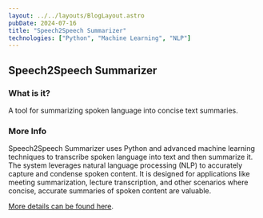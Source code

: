 ```yaml
---
layout: ../../layouts/BlogLayout.astro
pubDate: 2024-07-16
title: "Speech2Speech Summarizer"
technologies: ["Python", "Machine Learning", "NLP"]
---
```


## Speech2Speech Summarizer

### What is it?

A tool for summarizing spoken language into concise text summaries.

### More Info

Speech2Speech Summarizer uses Python and advanced machine learning techniques to transcribe spoken language into text and then summarize it. The system leverages natural language processing (NLP) to accurately capture and condense spoken content. It is designed for applications like meeting summarization, lecture transcription, and other scenarios where concise, accurate summaries of spoken content are valuable.

[More details can be found here](https://github.com/dgrah50/speech2speech_summ).
